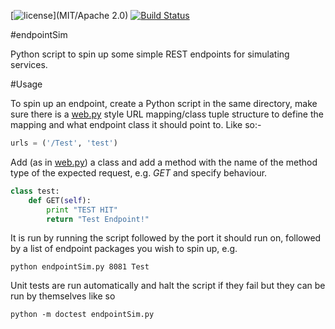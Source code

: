 [![license](https://img.shields.io/github/license/mashape/apistatus.svg?maxAge=2592000)](MIT/Apache 2.0)
[![Build Status](https://travis-ci.org/rossdrew/endpointSim.py.svg?branch=master)](https://travis-ci.org/rossdrew/endpointSim.py)

#endpointSim

Python script to spin up some simple REST endpoints for simulating services. 

#Usage

To spin up an endpoint, create a Python script in the same directory, make sure there is a [web.py](http://webpy.org/) style URL mapping/class tuple structure to define the mapping and what endpoint class it should point to. Like so:-

```python
urls = ('/Test', 'test')
```

Add (as in [web.py](http://webpy.org/)) a class and add a method with the name of the method type of the expected request, e.g. _GET_ and specify behaviour.

```python
class test:        
    def GET(self):
    	print "TEST HIT"
        return "Test Endpoint!"
```

It is run by running the script followed by the port it should run on, followed by a list of endpoint packages you wish to spin up, e.g.

```
python endpointSim.py 8081 Test
```

Unit tests are run automatically and halt the script if they fail but they can be run by themselves like so

```
python -m doctest endpointSim.py
```

